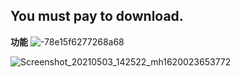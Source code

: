 
## You must pay to download.


**功能**
                                                                                                                            ![-78e15f6277268a68](https://user-images.githubusercontent.com/82256583/116859322-694e1800-ac32-11eb-9c14-55f5853c1a48.gif)

                                                                                                    






![Screenshot_20210503_142522_mh1620023653772](https://user-images.githubusercontent.com/82256583/116847223-b0311300-ac1c-11eb-9766-fb85b552e768.jpg)


